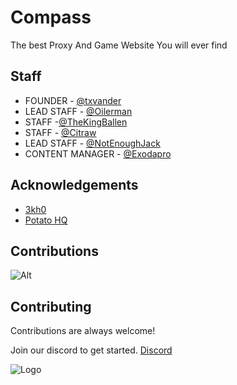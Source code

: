 
# Compass

The best Proxy And Game Website You will ever find 


## Staff
- FOUNDER - [@txvander](https://x.com/txvander)
- LEAD STAFF - [@Oilerman](https://github.com/oilerman111)
- STAFF -[@TheKingBallen](https://github.com/your-local-indian)
- STAFF - [@Citraw](https://github.com/cyancitra)
- LEAD STAFF - [@NotEnoughJack](https://github.com/NotEnoughJack)
- CONTENT MANAGER - [@Exodapro](https://compassnetwork.online/credits.html)
## Acknowledgements

 - [3kh0](https://adfree3kh0.github.io/projects.html)
 - [Potato HQ](https://github.com/potat323424/potatohq)

## Contributions 

![Alt](https://repobeats.axiom.co/api/embed/6be63d91c0a623963b9ba07b8552ab9eed52365d.svg "Repobeats analytics image")

## Contributing

Contributions are always welcome!

Join our discord to get started.
[Discord](https://discord.gg/T924FV6sb8)


![Logo](https://raw.githubusercontent.com/txvander/CompassNetwork/main/images/newlogo.png)

